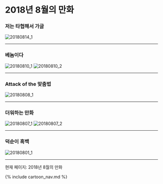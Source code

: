 # 2018년 8월의 만화

### 저는 타협해서 가글
![20180814_1](/20180814_1.jpg)

* * *

### 베놈이다
![20180810_1](/20180810_1.jpg)
![20180810_2](/20180810_2.jpg)

* * *

### Attack of the 맞춤법
![20180808_1](/20180808_1.jpg)

* * *

### 더워하는 만화
![20180807_1](/20180807_1.jpg)
![20180807_2](/20180807_2.jpg)

* * *

### 덕순이 흑백
![20180801_1](/20180801_1.jpg)

* * *

현재 페이지: 2018년 8월의 만화

{% include cartoon_nav.md %}
